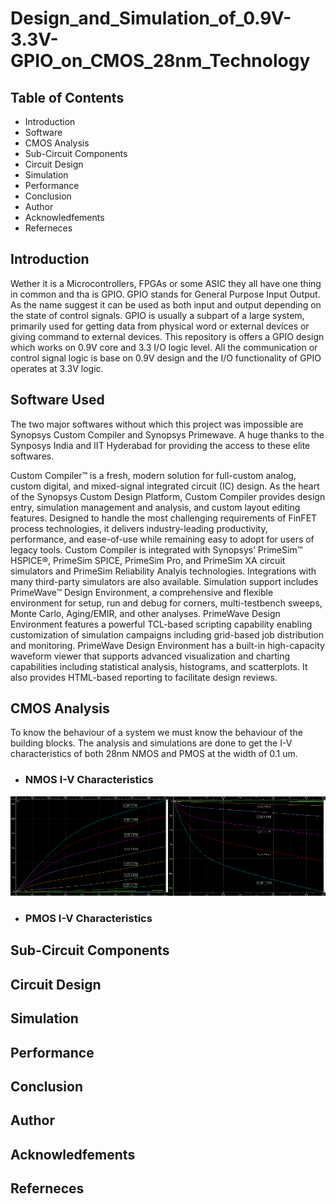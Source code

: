 # Design_and_Simulation_of_0.9V-3.3V-GPIO_on_CMOS_28nm_Technology

## Table of Contents
  * Introduction
  * Software
  * CMOS Analysis
  * Sub-Circuit Components
  * Circuit Design
  * Simulation
  * Performance
  * Conclusion
  * Author
  * Acknowledfements
  * Referneces

## Introduction
Wether it is a Microcontrollers, FPGAs or some ASIC they all have one thing in common and tha is GPIO. GPIO stands for General Purpose Input Output. As the name suggest it can be used as both input and output depending on the state of control signals. GPIO is usually a subpart of a large system, primarily used for getting data from physical word or external devices or giving command to external devices. This repository is offers a GPIO design which works on 0.9V core and 3.3 I/O logic level. All the communication or control signal logic is base on 0.9V design and the I/O functionality of GPIO operates at 3.3V logic.

## Software Used
The two major softwares without which this project was impossible are Synopsys Custom Compiler and Synopsys Primewave. A huge thanks to the Synposys India and IIT Hyderabad for providing the access to these elite softwares.

Custom Compiler™ is a fresh, modern solution for full-custom analog, custom digital, and mixed-signal integrated circuit (IC) design. As the heart of the Synopsys Custom Design Platform, Custom Compiler provides design entry, simulation management and analysis, and custom layout editing features. Designed to handle the most challenging requirements of FinFET process technologies, it delivers industry-leading productivity, performance, and ease-of-use while remaining easy to adopt for users of legacy tools.
Custom Compiler is integrated with Synopsys’ PrimeSim™ HSPICE®, PrimeSim SPICE, PrimeSim Pro, and PrimeSim XA circuit simulators and PrimeSim Reliability Analyis technologies. Integrations with many third-party simulators are also available. Simulation support includes PrimeWave™ Design Environment, a comprehensive and flexible environment for setup, run and debug for corners, multi-testbench sweeps, Monte Carlo, Aging/EMIR, and other analyses. PrimeWave Design Environment features a powerful TCL-based scripting capability enabling customization of simulation campaigns including grid-based job distribution and monitoring. PrimeWave Design Environment has a built-in high-capacity waveform viewer that supports advanced visualization and charting capabilities including statistical analysis, histograms, and scatterplots. It also provides HTML-based reporting to facilitate design reviews.

## CMOS Analysis
To know the behaviour of a system we must know the behaviour of the building blocks. The analysis and simulations are done to get the I-V characteristics of both 28nm NMOS and PMOS at the width of 0.1 um. 

* ### NMOS I-V Characteristics
<img src="https://github.com/kripanshukumar/Design_and_Simulation_of_0.9V-3.3V-GPIO_based_on_CMOS_28nm_Technology/blob/main/MOS_Characteristics/NMOS.png" width=50% height=50%><img src="https://github.com/kripanshukumar/Design_and_Simulation_of_0.9V-3.3V-GPIO_based_on_CMOS_28nm_Technology/blob/main/MOS_Characteristics/PMOS.png" width=50% height=50%>
* ### PMOS I-V Characteristics


## Sub-Circuit Components
## Circuit Design
## Simulation
## Performance
## Conclusion
## Author
## Acknowledfements
## Referneces

